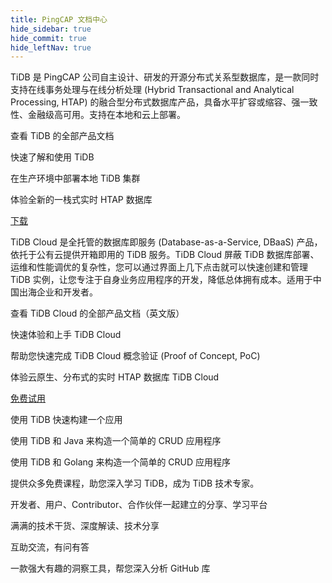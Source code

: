 ```yaml
---
title: PingCAP 文档中心
hide_sidebar: true
hide_commit: true
hide_leftNav: true
---
```


<DocHomeContainer title="PingCAP 文档中心" subTitle="欢迎来到 PingCAP 文档中心！我们为您使用 TiDB 产品、迁移数据、基于数据库开发应用等场景提供了丰富的操作指南、详实的参考资料，帮您顺利完成操作，为您排忧解难。">

<DocHomeSection label="TiDB" anchor="tidb" id="tidb">

TiDB 是 PingCAP 公司自主设计、研发的开源分布式关系型数据库，是一款同时支持在线事务处理与在线分析处理 (Hybrid Transactional and Analytical Processing, HTAP) 的融合型分布式数据库产品，具备水平扩容或缩容、强一致性、金融级高可用。支持在本地和云上部署。

<DocHomeCardContainer>

<DocHomeCard href="/tidb/stable" icon="doc1" label="TiDB 文档">

查看 TiDB 的全部产品文档

</DocHomeCard>

<DocHomeCard href="/tidb/stable/quick-start-with-tidb" icon="doc5" label="快速上手 TiDB">

快速了解和使用 TiDB

</DocHomeCard>

<DocHomeCard href="/tidb/stable/production-deployment-using-tiup" icon="cloud7" label="部署本地 TiDB 集群">

在生产环境中部署本地 TiDB 集群

</DocHomeCard>

</DocHomeCardContainer>

体验全新的一栈式实时 HTAP 数据库

<a href="https://pingcap.com/zh/product-community" class="button" target="_blank" referrerpolicy="no-referrer-when-downgrade">下载</a>

</DocHomeSection>

<DocHomeSection label="TiDB Cloud" anchor="tidb-cloud" id="tidb-cloud">

TiDB Cloud 是全托管的数据库即服务 (Database-as-a-Service, DBaaS) 产品，依托于公有云提供开箱即用的 TiDB 服务。TiDB Cloud 屏蔽 TiDB 数据库部署、运维和性能调优的复杂性，您可以通过界面上几下点击就可以快速创建和管理 TiDB 实例，让您专注于自身业务应用程序的开发，降低总体拥有成本。适用于中国出海企业和开发者。

<DocHomeCardContainer>

<DocHomeCard href="https://docs.pingcap.com/tidbcloud" icon="doc2" label="TiDB Cloud 文档">

查看 TiDB Cloud 的全部产品文档（英文版）

</DocHomeCard>

<DocHomeCard href="https://docs.pingcap.com/tidbcloud/tidb-cloud-quickstart" icon="cloud5" label="TiDB Cloud 快速上手">

快速体验和上手 TiDB Cloud

</DocHomeCard>

<DocHomeCard href="https://docs.pingcap.com/tidbcloud/tidb-cloud-poc" icon="cloud3" label="TiDB Cloud 概念验证（PoC）">

帮助您快速完成 TiDB Cloud 概念验证 (Proof of Concept, PoC)

</DocHomeCard>

</DocHomeCardContainer>

体验云原生、分布式的实时 HTAP 数据库 TiDB Cloud

<a href="https://tidbcloud.com/free-trial" class="button" target="_blank" referrerpolicy="no-referrer-when-downgrade">免费试用</a>

</DocHomeSection>

<DocHomeSection label="开发者" anchor="developers" id="developers">

<DocHomeCardContainer>

<DocHomeCard href="https://docs.pingcap.com/zh/tidb/stable/dev-guide-overview" icon="doc8" label="开发者手册">

使用 TiDB 快速构建一个应用

</DocHomeCard>

<DocHomeCard href="https://docs.pingcap.com/zh/tidb/stable/dev-guide-sample-application-java" icon="java" label="Java">

使用 TiDB 和 Java 来构造一个简单的 CRUD 应用程序

</DocHomeCard>

<DocHomeCard href="https://docs.pingcap.com/zh/tidb/stable/dev-guide-outdated-for-go-sql-driver-mysql" icon="go" label="Golang">

使用 TiDB 和 Golang 来构造一个简单的 CRUD 应用程序

</DocHomeCard>

</DocHomeCardContainer>

</DocHomeSection>

<DocHomeSection label="更多资源" anchor="resources" id="resources">

<DocHomeCardContainer>

<DocHomeCard href="https://pingcap.com/zh/education" icon="cloud1" label="PingCAP Education">

提供众多免费课程，助您深入学习 TiDB，成为 TiDB 技术专家。

</DocHomeCard>

<DocHomeCard href="https://tidb.net" icon="doc9" label="TiDB 社区">

开发者、用户、Contributor、合作伙伴一起建立的分享、学习平台

</DocHomeCard>

<DocHomeCard href="https://pingcap.com/zh/blog" icon="doc10" label="TiDB 博客">

满满的技术干货、深度解读、技术分享

</DocHomeCard>

<DocHomeCard href="https://asktug.com" icon="asktug" label="Ask TiDB User Group">

互助交流，有问有答

</DocHomeCard>

<DocHomeCard href="https://ossinsight.io" icon="cloud6" label="OSS Insight">

一款强大有趣的洞察工具，帮您深入分析 GitHub 库

</DocHomeCard>

</DocHomeCardContainer>

</DocHomeSection>

</DocHomeContainer>
